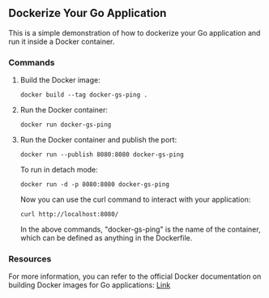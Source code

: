 ## Dockerize Your Go Application

This is a simple demonstration of how to dockerize your Go application and run it inside a Docker container.

### Commands

1. Build the Docker image:
   ```
   docker build --tag docker-gs-ping .
   ```

2. Run the Docker container:
   ```
   docker run docker-gs-ping
   ```

3. Run the Docker container and publish the port:
   ```
   docker run --publish 8080:8080 docker-gs-ping
   ```

   To run in detach mode:
   ```
   docker run -d -p 8080:8080 docker-gs-ping
   ```

   Now you can use the curl command to interact with your application:
   ```
   curl http://localhost:8080/
   ```

   In the above commands, "docker-gs-ping" is the name of the container, which can be defined as anything in the Dockerfile.

### Resources

For more information, you can refer to the official Docker documentation on building Docker images for Go applications: [Link](https://docs.docker.com/language/golang/build-images/)
